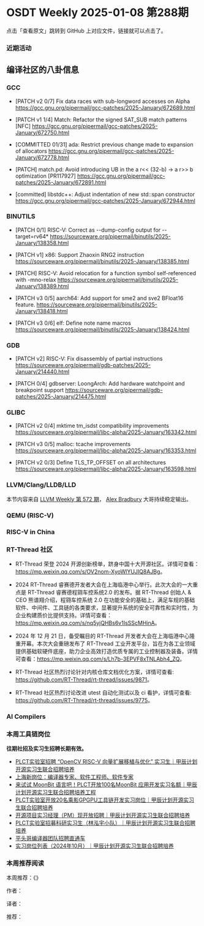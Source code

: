 # OSDT Weekly 2025-01-08 第288期

点击「查看原文」跳转到 GitHub 上对应文件，链接就可以点击了。

### 近期活动

## 编译社区的八卦信息

### GCC

- [PATCH v2 0/7] Fix data races with sub-longword accesses on Alpha
  https://gcc.gnu.org/pipermail/gcc-patches/2025-January/672689.html

- [PATCH v1 1/4] Match: Refactor the signed SAT_SUB match patterns [NFC]
  https://gcc.gnu.org/pipermail/gcc-patches/2025-January/672750.html

- [COMMITTED 01/31] ada: Restrict previous change made to expansion of allocators
  https://gcc.gnu.org/pipermail/gcc-patches/2025-January/672778.html

- [PATCH] match.pd: Avoid introducing UB in the a r<< (32-b) -> a r>> b optimization [PR117927]
  https://gcc.gnu.org/pipermail/gcc-patches/2025-January/672891.html

- [committed] libstdc++: Adjust indentation of new std::span constructor
  https://gcc.gnu.org/pipermail/gcc-patches/2025-January/672944.html

### BINUTILS

- [PATCH 0/1] RISC-V: Correct as --dump-config output for --target=rv64*
  https://sourceware.org/pipermail/binutils/2025-January/138358.html

- [PATCH v1] x86: Support Zhaoxin RNG2 instruction
  https://sourceware.org/pipermail/binutils/2025-January/138385.html

- [PATCH] RISC-V: Avoid relocation for a function symbol self-referenced with -mno-relax
  https://sourceware.org/pipermail/binutils/2025-January/138389.html

- [PATCH v3 0/5] aarch64: Add support for sme2 and sve2 BFloat16 feature.
  https://sourceware.org/pipermail/binutils/2025-January/138418.html

- [PATCH v3 0/6] elf: Define note name macros
  https://sourceware.org/pipermail/binutils/2025-January/138424.html

### GDB

- [PATCH v2] RISC-V: Fix disassembly of partial instructions
  https://sourceware.org/pipermail/gdb-patches/2025-January/214440.html

- [PATCH 0/4] gdbserver: LoongArch: Add hardware watchpoint and breakpoint support
  https://sourceware.org/pipermail/gdb-patches/2025-January/214475.html

### GLIBC

- [PATCH v2 0/4] mktime tm_isdst compatibility improvements
  https://sourceware.org/pipermail/libc-alpha/2025-January/163342.html

- [PATCH v3 0/5] malloc: tcache improvements
  https://sourceware.org/pipermail/libc-alpha/2025-January/163353.html

- [PATCH v2 0/3] Define TLS_TP_OFFSET on all architectures
  https://sourceware.org/pipermail/libc-alpha/2025-January/163598.html

### LLVM/Clang/LLDB/LLD

本节内容来自 [LLVM Weekly 第 572 期](http://llvmweekly.org/issue/572)，
[Alex Bradbury](https://www.linkedin.com/in/alex-bradbury/) 大哥持续稳定输出。

### QEMU (RISC-V)

### RISC-V in China

### RT-Thread 社区

- RT-Thread 荣登 2024 开源创新榜单，跻身中国十大开源社区。详情可查看：<https://mp.weixin.qq.com/s/OV2nom-XyoWlYUJIQ8AJBg>。

- 2024 RT-Thread 睿赛德开发者大会在上海临港中心举行。此次大会的一大重点是 RT-Thread 睿赛德程翧车控系统2.0 的发布。据 RT-Thread 创始人 & CEO 熊谱翔介绍，程翧车控系统 2.0 在功能安全的基础上，满足车规的基础软件、中间件、工具链的各类要求，显著提升系统的安全可靠性和实时性，为企业构建质价比提供支持。详情可查看：<https://mp.weixin.qq.com/s/nq5yjQHBs6v1IsSScMHinA>。

- 2024 年 12 月 21 日，备受瞩目的 RT-Thread 开发者大会在上海临港中心隆重开幕。本次大会重磅发布了 RT-Thread 工业开发平台，旨在为各工业领域提供基础软硬件底座，助力企业高效打造优质专属的工业控制器及装备。详情可查看：<https://mp.weixin.qq.com/s/Lh7b-3EPVF8xTNLAbh4_ZQ>。

- RT-Thread 社区热烈讨论针对内核仓库文档优化方案，详情可查看: <https://github.com/RT-Thread/rt-thread/issues/9871>。

- RT-Thread 社区热烈讨论改进 utest 自动化测试以及 ci 看护，详情可查看: <https://github.com/RT-Thread/rt-thread/issues/9775>。

### AI Compilers

### 本周工具链岗位

**往期社招及实习生招聘长期有效。**

- [PLCT实验室招聘 “OpenCV RISC-V 向量扩展移植与优化” 实习生｜甲辰计划开源实习生联合招聘培养](https://mp.weixin.qq.com/s/NSFIlymcfe_gJBmJXK0Zng)
- [上海新岗位：编译器专家、软件工程师、软件专家](https://mp.weixin.qq.com/s/pX2R3znrPCxdsOLVg9YVXA)
- [来试试 MoonBit 语言吧！PLCT开放100名MoonBit 应用开发实习名额｜甲辰计划开源实习生联合招聘培养工程](https://mp.weixin.qq.com/s/VUwXNvYzharpK6Aou4hssw)
- [PLCT实验室开放20名乘影GPGPU工具链开发实习岗位｜甲辰计划开源实习生联合招聘培养](https://mp.weixin.qq.com/s/DalDbZYiP2IFALvB2Wwb6w)
- [开源项目实习经理（PM）现开放招聘｜甲辰计划开源实习生联合招聘培养](https://mp.weixin.qq.com/s/9uIxvaMOVjsbcGjHbidvgg)
- [PLCT实验室招募科研实习生（林泓宇小队）｜甲辰计划开源实习生联合招聘培养](https://mp.weixin.qq.com/s/8XtWlfBF9RxUoUCHskQpPw)
- [平头哥编译器团队招聘直通车](https://mp.weixin.qq.com/s/fRFWolihmi05hTuBvI8u2g)
- [实习岗位列表（2024年10月）｜甲辰计划开源实习生联合招聘培养](https://mp.weixin.qq.com/s/UCcsvhw6Kxw3EQOd0JVlUg)

### 本周推荐阅读

本周推荐：《》

作者：

译者：

推荐：

